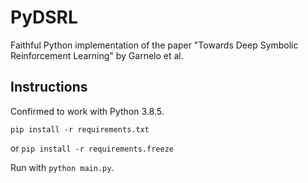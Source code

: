 # PyDSRL
Faithful Python implementation of the paper "Towards Deep Symbolic Reinforcement Learning" by Garnelo et al.

<!-- *Work in progress, please feel free to contribute.* -->

## Instructions
Confirmed to work with Python 3.8.5.

```
pip install -r requirements.txt
```
or
```pip install -r requirements.freeze```

Run with `python main.py`.

<!-- ## Issues:
* Object tracking occasionally messes up, and relations get jumbled. Cause unknown.
* Agent breaks upon encountering a cross during an episode
 -->
